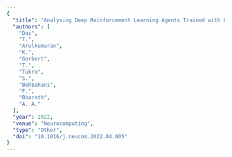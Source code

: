 ```yaml
---
{
  "title": "Analysing Deep Reinforcement Learning Agents Trained with Domain Randomisation",
  "authors": [
    "Dai",
    "T.",
    "Arulkumaran",
    "K.",
    "Gerbert",
    "T.",
    "Tukra",
    "S.",
    "Behbahani",
    "F.",
    "Bharath",
    "A. A."
  ],
  "year": 2022,
  "venue": "Neurocomputing",
  "type": "Other",
  "doi": "10.1016/j.neucom.2022.04.005"
}
---
```

